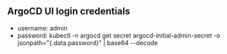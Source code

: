 ## ArgoCD UI login credentials
- username: admin
- password: kubectl -n argocd get secret argocd-initial-admin-secret -o jsonpath="{.data.password}" | base64 --decode


